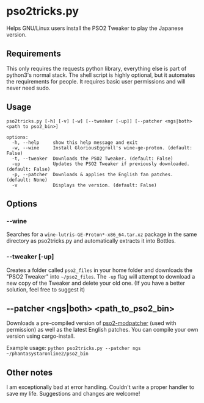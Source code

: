 # pso2tricks.py
Helps GNU/Linux users install the PSO2 Tweaker to play the Japanese version.

## Requirements
This only requires the requests python library, everything else is part of python3's normal stack.
The shell script is highly optional, but it automates the requirements for people. It requires basic user permissions and will never need sudo.

## Usage
```
pso2tricks.py [-h] [-v] [-w] [--tweaker [-up]] [--patcher <ngs|both> <path to pso2_bin>]

options:
  -h, --help     show this help message and exit
  -w, --wine     Install GloriousEggroll's wine-ge-proton. (default: False)
  -t, --tweaker  Downloads the PSO2 Tweaker. (default: False)
  -up            Updates the PSO2 Tweaker if previously downloaded. (default: False)
  -p, --patcher  Downloads & applies the English fan patches. (default: None)
  -v             Displays the version. (default: False)

```

## Options
### --wine
Searches for a `wine-lutris-GE-Proton*-x86_64.tar.xz` package in the same directory as pso2tricks.py and automatically extracts it into Bottles.

### --tweaker [-up]
Creates a folder called `pso2_files` in your home folder and downloads the "PSO2 Tweaker" into `~/pso2_files`. The `-up` flag will attempt to download a new copy of the Tweaker and delete your old one. (If you have a better solution, feel free to suggest it)

## --patcher <ngs|both> <path_to_pso2_bin>
Downloads a pre-compiled version of [pso2-modpatcher](https://github.com/HybridEidolon/pso2-modpatcher) (used with permission) as well as the latest English patches.
You can compile your own version using cargo-install.

Example usage: ``python pso2tricks.py --patcher ngs ~/phantasystaronline2/pso2_bin``

## Other notes
I am exceptionally bad at error handling. Couldn't write a proper handler to save my life. Suggestions and changes are welcome!
